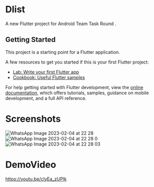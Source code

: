 # Dlist

A new Flutter project for Android Team Task Round .

## Getting Started

This project is a starting point for a Flutter application.

A few resources to get you started if this is your first Flutter project:

- [Lab: Write your first Flutter app](https://docs.flutter.dev/get-started/codelab)
- [Cookbook: Useful Flutter samples](https://docs.flutter.dev/cookbook)

For help getting started with Flutter development, view the
[online documentation](https://docs.flutter.dev/), which offers tutorials,
samples, guidance on mobile development, and a full API reference.

# Screenshots

![WhatsApp Image 2023-02-04 at 22 28](https://user-images.githubusercontent.com/92632170/216779858-4c5dcd26-ad22-4aad-8e21-ec0cc599f076.jpg)
![WhatsApp Image 2023-02-04 at 22 28 0](https://user-images.githubusercontent.com/92632170/216779859-e311b8d9-33ec-42c3-b49a-735b4f3b5e9c.jpg)
![WhatsApp Image 2023-02-04 at 22 28 03](https://user-images.githubusercontent.com/92632170/216779860-7fb794be-cb86-4b45-9b08-eca8c8293e40.jpg)



# DemoVideo

https://youtu.be/clyEa_zUPlk
